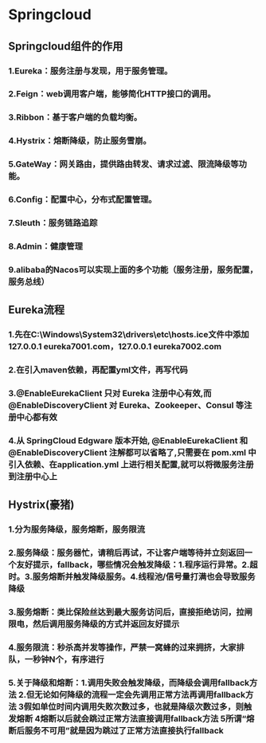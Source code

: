 # Springcloud

## Springcloud组件的作用

### 1.Eureka：服务注册与发现，用于服务管理。

### 2.Feign：web调用客户端，能够简化HTTP接口的调用。

### 3.Ribbon：基于客户端的负载均衡。

### 4.Hystrix：熔断降级，防止服务雪崩。

### 5.GateWay：网关路由，提供路由转发、请求过滤、限流降级等功能。

### 6.Config：配置中心，分布式配置管理。

### 7.Sleuth：服务链路追踪

### 8.Admin：健康管理

### 9.alibaba的Nacos可以实现上面的多个功能（服务注册，服务配置，服务总线）



## Eureka流程

### 1.先在C:\Windows\System32\drivers\etc\hosts.ice文件中添加127.0.0.1 eureka7001.com，127.0.0.1 eureka7002.com
### 2.在引入maven依赖，再配置yml文件，再写代码

### 3.@EnableEurekaClient 只对 Eureka 注册中心有效,而 @EnableDiscoveryClient 对 Eureka、Zookeeper、Consul 等注册中心都有效

### 4.从 SpringCloud Edgware 版本开始, @EnableEurekaClient 和 @EnableDiscoveryClient 注解都可以省略了,只需要在 pom.xml 中引入依赖、在application.yml 上进行相关配置,就可以将微服务注册到注册中心上

## Hystrix(豪猪)

### 1.分为服务降级，服务熔断，服务限流

### 2.服务降级：服务器忙，请稍后再试，不让客户端等待并立刻返回一个友好提示，fallback，哪些情况会触发降级：1.程序运行异常。2.超时。3.服务熔断并触发降级服务。4.线程池/信号量打满也会导致服务降级

### 3.服务熔断：类比保险丝达到最大服务访问后，直接拒绝访问，拉闸限电，然后调用服务降级的方式并返回友好提示

### 4.服务限流：秒杀高并发等操作，严禁一窝蜂的过来拥挤，大家排队，一秒钟N个，有序进行

### 5.关于降级和熔断：1.调用失败会触发降级，而降级会调用fallback方法   2.但无论如何降级的流程一定会先调用正常方法再调用fallback方法   3假如单位时间内调用失败次数过多，也就是降级次数过多，则触发熔断   4熔断以后就会跳过正常方法直接调用fallback方法  5所谓“熔断后服务不可用”就是因为跳过了正常方法直接执行fallback